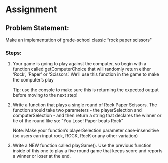 # Assignment

## Problem Statement:
Make an implementation of grade-school classic “rock paper scissors"

### Steps:
1. Your game is going to play against the computer, so begin with a function called getComputerChoice that will randomly return either ‘Rock’, ‘Paper’ or ‘Scissors’. We’ll use this function in the game to make the computer’s play<br>

   Tip: use the console to make sure this is returning the expected output before moving to the next step!

2. Write a function that plays a single round of Rock Paper Scissors. The function should take two parameters - the playerSelection and computerSelection - and then return a string that declares the winner or tie of the round like so: "You Lose! Paper beats Rock"<br>

    Note: Make your function’s playerSelection parameter case-insensitive (so users can input rock, ROCK, RocK or any other variation)

3. Write a NEW function called playGame(). Use the previous function inside of this one to play a five round game that keeps score and reports a winner or loser at the end.
